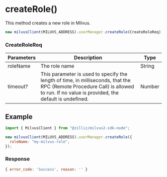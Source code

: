 # createRole()

This method creates a new role in Milvus.

```javascript
new milvusClient(MILUVS_ADDRESS).userManager.createRole(CreateRoleReq);
```

### CreateRoleReq

| Parameters | Description                                                                                                                                                                       | Type   |
| ---------- | --------------------------------------------------------------------------------------------------------------------------------------------------------------------------------- | ------ |
| roleName   | The role name                                                                                                                                                                     | String |
| timeout?   | This parameter is used to specify the length of time, in milliseconds, that the RPC (Remote Procedure Call) is allowed to run. If no value is provided, the default is undefined. | Number |

## Example

```javascript
import { MilvusClient } from "@zilliz/milvus2-sdk-node";

new milvusClient(MILUVS_ADDRESS).userManager.createRole({
  roleName: "my-milvus-role",
});
```

### Response

```javascript
{ error_code: 'Success', reason: '' }
```
